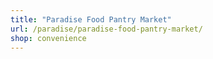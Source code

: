 ```yaml
---
title: "Paradise Food Pantry Market"
url: /paradise/paradise-food-pantry-market/
shop: convenience
---
```

